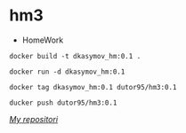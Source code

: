 # hm3
- HomeWork

`docker build -t dkasymov_hm:0.1 .`

`docker run -d dkasymov_hm:0.1`

`docker tag dkasymov_hm:0.1 dutor95/hm3:0.1`

`ducker push dutor95/hm3:0.1`

*[My repositori](https://hub.docker.com/repository/docker/dutor95/hm3)*
